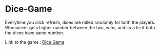 # Dice-Game
Everytime you click refresh, dices are rolled randomly for both the players. Whosoever gets higher number between the two, wins, and its a tie if both the dices have same number.

Link to the game : [Dice Game](https://adityarana2116.github.io/Dice-Game/)
